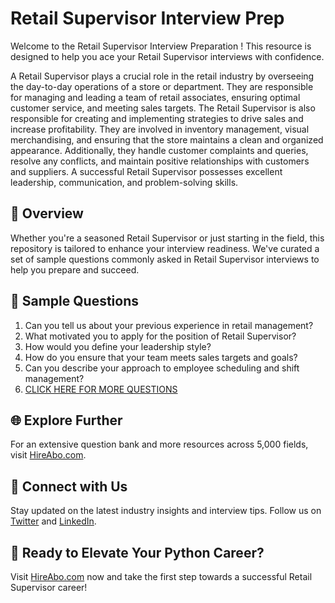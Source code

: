 # Retail Supervisor Interview Prep

Welcome to the Retail Supervisor Interview Preparation ! This resource is designed to help you ace your Retail Supervisor interviews with confidence.

A Retail Supervisor plays a crucial role in the retail industry by overseeing the day-to-day operations of a store or department. They are responsible for managing and leading a team of retail associates, ensuring optimal customer service, and meeting sales targets. The Retail Supervisor is also responsible for creating and implementing strategies to drive sales and increase profitability. They are involved in inventory management, visual merchandising, and ensuring that the store maintains a clean and organized appearance. Additionally, they handle customer complaints and queries, resolve any conflicts, and maintain positive relationships with customers and suppliers. A successful Retail Supervisor possesses excellent leadership, communication, and problem-solving skills.

## 🚀 Overview

Whether you're a seasoned Retail Supervisor or just starting in the field, this repository is tailored to enhance your interview readiness. We've curated a set of sample questions commonly asked in Retail Supervisor interviews to help you prepare and succeed.

## 📝 Sample Questions

1. Can you tell us about your previous experience in retail management?
2. What motivated you to apply for the position of Retail Supervisor?
3. How would you define your leadership style?
4. How do you ensure that your team meets sales targets and goals?
5. Can you describe your approach to employee scheduling and shift management?
6. [CLICK HERE FOR MORE QUESTIONS](https://hireabo.com/job/22_0_2/Retail%20Supervisor)

## 🌐 Explore Further

For an extensive question bank and more resources across 5,000 fields, visit [HireAbo.com](https://www.hireabo.com).

## 📱 Connect with Us

Stay updated on the latest industry insights and interview tips. Follow us on [Twitter](https://twitter.com/hireabo) and [LinkedIn](https://www.linkedin.com/in/hire-abo-3609972a8/).

## 🚀 Ready to Elevate Your Python Career?

Visit [HireAbo.com](https://www.hireabo.com) now and take the first step towards a successful Retail Supervisor career!